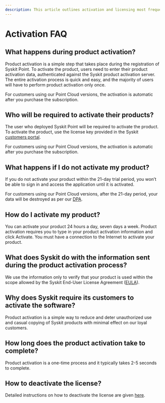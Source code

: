 ```yaml
---
description: This article outlines activation and licensing most frequently asked questions.
---
```


# Activation FAQ

## What happens during product activation?

Product activation is a simple step that takes place during the registration of Syskit Point. To activate the product, users need to enter their product activation data, authenticated against the Syskit product activation server. The entire activation process is quick and easy, and the majority of users will have to perform product activation only once. 

For customers using our Point Cloud versions, the activation is automatic after you purchase the subscription.

## Who will be required to activate their products?

The user who deployed Syskit Point will be required to activate the product. To activate the product, use the license key provided in the Syskit [customers portal](https://my.syskit.com/). 

For customers using our Point Cloud versions, the activation is automatic after you purchase the subscription. 

## What happens if I do not activate my product?

If you do not activate your product within the 21-day trial period, you won’t be able to sign in and access the application until it is activated. 

For customers using our Point Cloud versions, after the 21-day period, your data  will be destroyed as per our [DPA](https://www.syskit.com/data-processing-addendum/).

## How do I activate my product?

You can activate your product 24 hours a day, seven days a week. Product activation requires you to type in your product activation information and click Activate. You must have a connection to the Internet to activate your product.

## What does Syskit do with the information sent during the product activation process?

We use the information only to verify that your product is used within the scope allowed by the Syskit End-User License Agreement \([EULA](https://www.syskit.com/eula/)\).

## Why does Syskit require its customers to activate the software?

Product activation is a simple way to reduce and deter unauthorized use and casual copying of Syskit products with minimal effect on our loyal customers. 

## How long does the product activation take to complete?

Product activation is a one-time process and it typically takes 2-5 seconds to complete.

## How to deactivate the license?

Detailed instructions on how to deactivate the license are given [here](../setup/set-up-point-data-center/activation/activate-syskit-point.md#deactivate-license).
